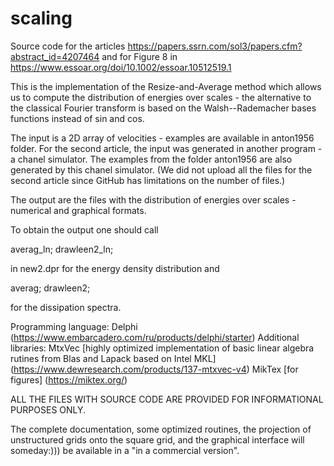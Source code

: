 # scaling
Source code for the articles
   https://papers.ssrn.com/sol3/papers.cfm?abstract_id=4207464
   and for Figure 8 in
   https://www.essoar.org/doi/10.1002/essoar.10512519.1 

This is the implementation of the Resize-and-Average method which allows
us to compute the distribution of energies over scales - the alternative to the
classical Fourier transform is based on the Walsh--Rademacher bases functions
instead of sin and cos.

The input is a 2D array of velocities - examples are available in anton1956 folder.
For the second article, the input was generated in another program - a chanel simulator.
The examples from the folder anton1956 are also generated by this chanel simulator.
(We did not upload all the files for the second article since GitHub has limitations on the number of files.) 

The output are the files with the distribution of energies over scales - numerical
and graphical formats.

To obtain the output one should call

averag_ln;
drawleen2_ln; 

in new2.dpr for the energy density distribution and

averag;
drawleen2;

for the dissipation spectra.

Programming language: Delphi   (https://www.embarcadero.com/ru/products/delphi/starter)
Additional libraries: MtxVec  [highly optimized implementation of basic linear
                              algebra rutines from Blas and Lapack based on Intel MKL]
                              (https://www.dewresearch.com/products/137-mtxvec-v4) 
                      MikTex  [for figures] (https://miktex.org/)


ALL THE FILES WITH SOURCE CODE ARE PROVIDED FOR INFORMATIONAL PURPOSES ONLY.

The complete documentation, some optimized routines, the projection of unstructured grids
onto the square grid, and the graphical interface will someday:))) be available in a "in a commercial version". 



